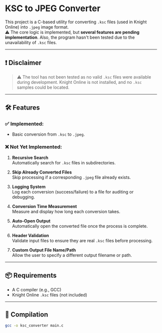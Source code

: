 # KSC to JPEG Converter

This project is a C-based utility for converting `.ksc` files (used in Knight Online) into `.jpeg` image format.  
⚠️ The core logic is implemented, but **several features are pending implementation**. Also, the program hasn't been tested due to the unavailability of `.ksc` files.

---

## ❗ Disclaimer

> ⚠️ The tool has not been tested as no valid `.ksc` files were available during development. Knight Online is not installed, and no `.ksc` samples could be located.

---

## 🛠️ Features

### ✅ Implemented:
- Basic conversion from `.ksc` to `.jpeg`.

### ❌ Not Yet Implemented:

1. **Recursive Search**  
   Automatically search for `.ksc` files in subdirectories.

2. **Skip Already Converted Files**  
   Skip processing if a corresponding `.jpeg` file already exists.

3. **Logging System**  
   Log each conversion (success/failure) to a file for auditing or debugging.

4. **Conversion Time Measurement**  
   Measure and display how long each conversion takes.

5. **Auto-Open Output**  
   Automatically open the converted file once the process is complete.

6. **Header Validation**  
   Validate input files to ensure they are real `.ksc` files before processing.

7. **Custom Output File Name/Path**  
   Allow the user to specify a different output filename or path.

---

## 📦 Requirements

- A C compiler (e.g., GCC)  
- Knight Online `.ksc` files (not included)

---

## 🔧 Compilation

```bash
gcc -o ksc_converter main.c
